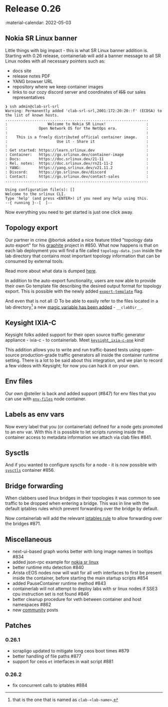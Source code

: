# Release 0.26
:material-calendar: 2022-05-03

## Nokia SR Linux banner
Little things with big impact - this is what SR Linux banner addition is. Starting with 0.26 release, containerlab will add a banner message to all SR Linux nodes with all necessary pointers such as:

* docs site
* release notes PDF
* YANG browser URL
* repository where we keep container images
* links to our cozy discord server and coordinates of ~~ISS~~ our sales representatives

```
❯ ssh admin@clab-srl-srl
Warning: Permanently added 'clab-srl-srl,2001:172:20:20::f' (ECDSA) to the list of known hosts.
................................................................
:                  Welcome to Nokia SR Linux!                  :
:              Open Network OS for the NetOps era.             :
:                                                              :
:    This is a freely distributed official container image.    :
:                      Use it - Share it                       :
:                                                              :
: Get started: https://learn.srlinux.dev                       :
: Container:   https://go.srlinux.dev/container-image          :
: Docs:        https://doc.srlinux.dev/21-11                   :
: Rel. notes:  https://doc.srlinux.dev/rn21-11-2               :
: YANG:        https://yang.srlinux.dev/v21.11.2               :
: Discord:     https://go.srlinux.dev/discord                  :
: Contact:     https://go.srlinux.dev/contact-sales            :
................................................................

Using configuration file(s): []
Welcome to the srlinux CLI.
Type 'help' (and press <ENTER>) if you need any help using this.
--{ running }--[  ]--                                               
```

Now everything you need to get started is just one click away.

## Topology export
Our partner in crime @bortok added a nice feature titled "topology data auto export" for his [graphite](https://github.com/netreplica/graphite) project in #850. What now happens is that on each lab deployment you will find a file called `topology-data.json` inside the lab directory that contains most important topology information that can be consumed by external tools.

Read more about what data is dumped [here](../manual/inventory.md#topology-data).

In addition to the auto-export functionality, users are now able to provide their own Go template file describing the desired output format for topology export. This is possible with the newly added [`export-template`](../cmd/deploy.md#export-template) flag.

And even that is not all :D To be able to easily refer to the files located in a lab directory[^1] a new [magic variable has been added](../manual/nodes.md#binds) - `__clabDir__`.

## Keysight IXIA-C
Keysight folks added support for their open source traffic generator appliance - ixia-c - to containerlab. Meet [`keysight_ixia-c-one`](../manual/kinds/keysight_ixia-c-one.md) kind!

This addition allows you to write and run traffic-based tests using open-source production-grade traffic generators all inside the container runtime setting. There is a lot to be said about this integration, and we plan to record a few videos with Keysight; for now you can hack it on your own.

## Env files
Our own @steiler is back and added support (#847) for env files that you can use with [`env-files`](../manual/nodes.md#env-files) node container.

## Labels as env vars
Now every label that you (or containerlab) defined for a node gets promoted to an env var. With this it is possible to let scripts running inside the container access to metadata information we attach via clab files #841.

## Sysctls
And if you wanted to configure sysctls for a node - it is now possible with [`sysctls`](../manual/nodes.md#sysctls) container #856.

## Bridge forwarding
When clabbers used linux bridges in their topologies it was common to see traffic to be dropped when entering a bridge. This was in line with the default iptables rules which prevent forwarding over the bridge by default.

Now containerlab will add the relevant [iptables rule](../manual/kinds/bridge.md#using-bridge-kind) to allow forwarding over the bridges #871.

## Miscellaneous
* next-ui-based graph works better with long image names in tooltips #834
* added json-rpc example for [nokia sr linux](../manual/kinds/srl.md)
* better runtime mtu detection #840
* Arista cEOS nodes now will wait for all veth interfaces to first be present inside the container, before starting the main startup scripts #854
* added PauseContainer runtime method #843
* containerlab will not attempt to deploy labs with sr linux nodes if SSE3 cpu instruction set is not found #846
* better cleanup procedure for veth between container and host namespaces #862
* new [community](../community.md) posts

## Patches

### 0.26.1
* scrapligo updated to mitigate long ceos boot times #879
* better handling of file paths #877
* support for ceos `et` interfaces in wait script #881

### 0.26.2
* fix concurrent calls to iptables #884

[^1]: that is the one that is named as `clab-<lab-name>`.